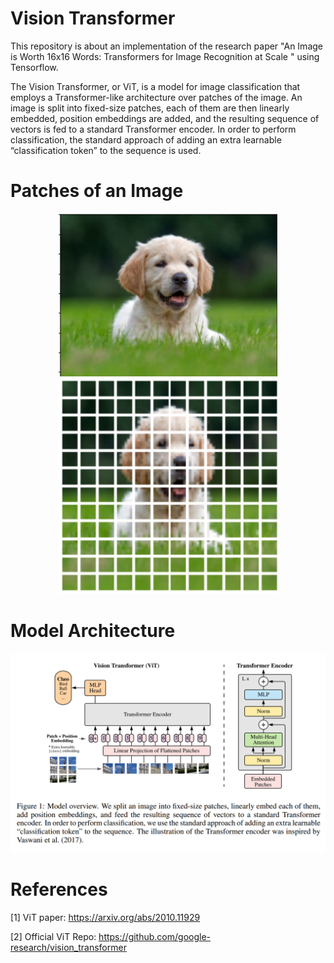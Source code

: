 # Vision Transformer

This repository is about an implementation of the research paper "An Image is Worth 16x16 Words: Transformers for Image Recognition at Scale
" using Tensorflow.

The Vision Transformer, or ViT, is a model for image classification that employs a Transformer-like architecture over patches of the image. An image is split into fixed-size patches, each of them are then linearly embedded, position embeddings are added, and the resulting sequence of vectors is fed to a standard Transformer encoder. In order to perform classification, the standard approach of adding an extra learnable “classification token” to the sequence is used.

# Patches of an Image

<p align="center">
  <img src="https://github.com/IMvision12/ViT-tf/blob/main/images/1.PNG" width="350" title="Image">
  <img src="https://github.com/IMvision12/ViT-tf/blob/main/images/2.PNG" width="350" alt="Patches">
</p>

# Model Architecture

![Architecture](https://github.com/IMvision12/ViT-tf/blob/main/images/arch.png)

# References

[1] ViT paper: https://arxiv.org/abs/2010.11929

[2] Official ViT Repo: https://github.com/google-research/vision_transformer
